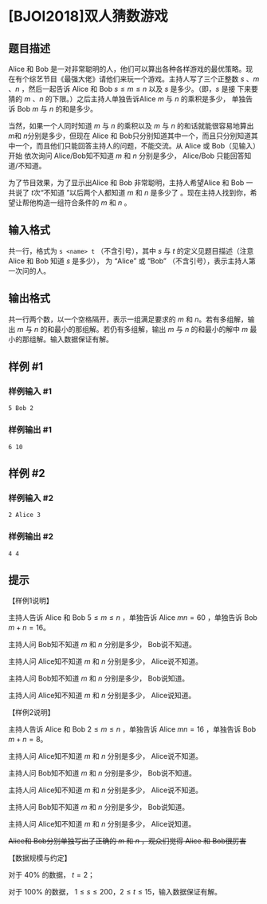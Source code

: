 # [BJOI2018]双人猜数游戏

## 题目描述

Alice 和 Bob 是一对非常聪明的人，他们可以算出各种各样游戏的最优策略。现在有个综艺节目《最强大佬》请他们来玩一个游戏。主持人写了三个正整数 $s$ 、$m$ 、$n$ ，然后一起告诉 Alice 和 Bob $s \leq m \leq n$ 以及 $s$ 是多少。（即，$s$ 是接 下来要猜的 $m$ 、$n$ 的下限。）之后主持人单独告诉Alice $m$ 与 $n$ 的乘积是多少， 单独告诉 Bob $m$ 与 $n$ 的和是多少。

当然，如果一个人同时知道 $m$ 与 $n$ 的乘积以及 $m$ 与 $n$ 的和话就能很容易地算出 $m$和 $n$分别是多少，但现在 Alice 和 Bob只分别知道其中一个，而且只分别知道其中一个，而且他们只能回答主持人的问题，不能交流。从 Alice 或 Bob（见输入）开始 依次询问 Alice/Bob知不知道 $m$ 和
 $n$ 分别是多少， Alice/Bob 只能回答知道/不知道。

为了节目效果，为了显示出Alice 和 Bob 非常聪明，主持人希望Alice 和 Bob 一共说了 $t$次“不知道 ”以后两个人都知道 $m$ 和 $n$ 是多少了 。现在主持人找到你，希望让帮他构造一组符合条件的 $m$ 和 $n$ 。

## 输入格式

共一行，格式为 `s <name> t` （不含引号），其中 $s$ 与 $t$
的定义见题目描述（注意 Alice 和 Bob 知道 $s$ 是多少），<name> 为 “Alice” 或
“Bob” （不含引号），表示主持人第一次问的人。

## 输出格式

共一行两个数，以一个空格隔开，表示一组满足要求的 $m$ 和 $n$。若有多组解，输出 $m$ 与 $n$ 的和最小的那组解。若仍有多组解，输出 $m$ 与 $n$ 的和最小的解中 $m$ 最小的那组解。输入数据保证有解。

## 样例 #1

### 样例输入 #1
```
5 Bob 2
```

### 样例输出 #1

```
6 10
```

## 样例 #2

### 样例输入 #2
```
2 Alice 3
```

### 样例输出 #2

```
4 4
```

## 提示

【样例1说明】

主持人告诉 Alice 和 Bob $5 \leq m \leq n$ ，单独告诉 Alice $mn = 60$ ，单独告诉 Bob $m + n = 16$。

主持人问 Bob知不知道 $m$ 和 $n$ 分别是多少， Bob说不知道。

主持人问 Alice知不知道 $m$ 和 $n$ 分别是多少， Alice说不知道。

主持人问 Bob知不知道 $m$ 和 $n$ 分别是多少， Bob说知道。

主持人问 Alice知不知道 $m$ 和 $n$ 分别是多少， Alice说知道。

【样例2说明】

主持人告诉 Alice 和 Bob $2 \leq m \leq n$ ，单独告诉 Alice $mn = 16$ ，单独告诉 Bob $m + n = 8$。

主持人问 Alice知不知道 $m$ 和 $n$ 分别是多少， Alice说不知道。

主持人问 Bob知不知道 $m$ 和 $n$ 分别是多少， Bob说不知道。

主持人问 Alice知不知道 $m$ 和 $n$ 分别是多少， Alice说不知道。

主持人问 Bob知不知道 $m$ 和 $n$ 分别是多少， Bob说知道。

主持人问 Alice知不知道 $m$ 和 $n$ 分别是多少， Alice说知道。

~~Alice和 Bob分别单独写出了正确的 $m$ 和 $n$ ，观众们觉得 Alice 和 Bob很厉害~~

【数据规模与约定】

对于 $40\%$ 的数据， $t = 2$；

对于 $100\%$ 的数据， $1 \leq s \leq 200$，$2 \leq t \leq 15$，输入数据保证有解。

